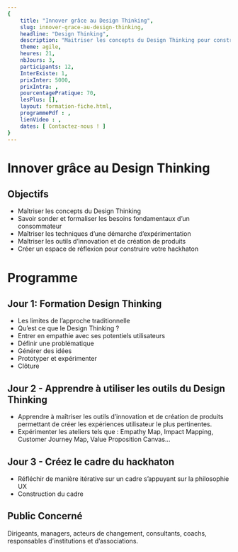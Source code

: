 ```yaml
---
{
	title: "Innover grâce au Design Thinking",
	slug: innover-grace-au-design-thinking, 
	headline: "Design Thinking",
	description: "Maitriser les concepts du Design Thinking pour construire des produits innovants",
	theme: agile,
	heures: 21,
	nbJours: 3,
	participants: 12,
	InterExiste: 1,
	prixInter: 5000,
	prixIntra: ,
	pourcentagePratique: 70,
	lesPlus: [],
	layout: formation-fiche.html, 
	programmePdf : ,
	lienVideo : ,
	dates: [ Contactez-nous ! ]
}
---
```

# Innover grâce au Design Thinking #
## Objectifs ##

* Maîtriser les concepts du Design Thinking
* Savoir sonder et formaliser les besoins fondamentaux d’un consommateur
* Maîtriser les techniques d’une démarche d’expérimentation
* Maîtriser les outils d’innovation et de création de produits
* Créer un espace de réflexion pour construire votre hackhaton

# Programme #
## Jour 1: Formation Design Thinking ##
 
* Les limites de l’approche traditionnelle
* Qu’est ce que le Design Thinking ?
* Entrer en empathie avec ses potentiels utilisateurs
* Définir une problématique
* Générer des idées
* Prototyper et expérimenter
* Clôture

## Jour 2 - Apprendre à utiliser les outils du Design Thinking ##
* Apprendre à maîtriser les outils d’innovation et de création de produits permettant de créer les
expériences utilisateur le plus pertinentes.
* Expérimenter les ateliers tels que : Empathy Map, Impact Mapping, Customer Journey Map,
Value Proposition Canvas...

## Jour 3 -  Créez le cadre du hackhaton ##
* Réfléchir de manière itérative sur un cadre s’appuyant sur la philosophie UX
* Construction du cadre

## Public Concerné ##

Dirigeants, managers, acteurs de changement, consultants, coachs, responsables d’institutions et
d’associations.


